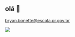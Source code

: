 ## olá 👋

bryan.bonette@escola.pr.gov.br

![](https://media1.tenor.com/m/cZ7IdLMLGlgAAAAC/vaya.gif)

